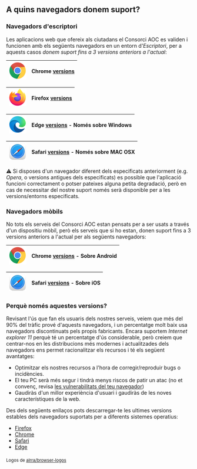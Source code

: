 <h2>A quins navegadors donem suport?</h2>

<h3>Navegadors d'escriptori</h3>

Les aplicacions web que ofereix als ciutadans el Consorci AOC es validen i funcionen amb els següents navegadors en un entorn d'*Escriptori*, per a aquests casos *donem suport fins a 3 versions anteriors a l'actual*:

|![Chrome](img/browser/chrome_48x48.png?raw=true "Chrome")| Chrome [versions](https://en.wikipedia.org/wiki/Google_Chrome_version_history) |
|-------------|-------------|


|![Firefox](img/browser/firefox_48x48.png?raw=true "Firefox")| Firefox [versions](https://en.wikipedia.org/wiki/Firefox_version_history#Release_history) |
|-------------|-------------|


|![Edge](img/browser/edge_48x48.png?raw=true "Edge")| Edge [versions](https://en.wikipedia.org/wiki/Microsoft_Edge#Release_history) - Només sobre Windows |
|-------------|-------------|


|![Safari](img/browser/safari_48x48.png?raw=true "Safari")| Safari [versions](https://en.wikipedia.org/wiki/Safari_version_history) - Només sobre MAC OSX|
|-------------|-------------|
 
:warning: Si disposes d'un navegador diferent dels especificats anteriorment (e.g. *Opera*, o versions antigues dels especificats) es possible que l'aplicació funcioni correctament o potser pateixes alguna petita degradació, però en cas de necessitar del nostre suport només serà disponible per a les versions/entorns especificats.

<h3>Navegadors mòbils</h3>

No tots els serveis del Consorci AOC estan pensats per a ser usats a través d'un dispositiu mòbil, però els serveis que si ho estan, donen suport fins a 3 versions anteriors a l'actual per als següents navegadors:

|![Chrome](img/browser/chrome_48x48.png?raw=true "Chrome")| Chrome [versions](https://en.wikipedia.org/wiki/Google_Chrome_version_history) - Sobre Android |
|-------------|-------------|


|![Safari](img/browser/safari_48x48.png?raw=true "Safari")| Safari [versions](https://en.wikipedia.org/wiki/Safari_version_history) - Sobre iOS|
|-------------|-------------|

 
<h3>Perquè només aquestes versions?</h3>

Revisant l'ús que fan els usuaris dels nostres serveis, veiem que més del 90% del tràfic prové d'aquests navegadors, i un percentatge molt baix usa navegadors discontinuats pels propis fabricants. Encara suportem *Internet explorer 11* perquè té un percentatge d'ús considerable, però creiem que centrar-nos en les distribucions més modernes i actualitzades dels navegadors ens permet racionalitzar els recursos i té els següent avantatges:

 - Optimitzar els nostres recursos a l'hora de corregir/reproduir bugs o incidències.
 - El teu PC serà més segur i tindrà menys riscos de patir un atac (no et convenç, revisa [les vulnerabilitats del teu navegador](https://www.ssllabs.com/ssltest/viewMyClient.html))
 - Gaudiràs d'un millor experiència d'usuari i gaudiràs de les noves característiques de la web.
 
Des dels següents enllaços pots descarregar-te les ultimes versions estables dels navegadors suportats per a diferents sistemes operatius:
 
  - [Firefox](https://www.mozilla.org/ca/firefox/new/)
  - [Chrome](https://www.google.cat/chrome/browser/desktop/index.html)
  - [Safari](https://www.apple.com/safari/)
  - [Edge](https://www.microsoft.com/en-us/windows/microsoft-edge)
   
<sub>Logos de [alrra/browser-logos](https://github.com/alrra/browser-logos)</sub>
